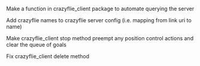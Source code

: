 Make a function in crazyflie_client package to automate querying the server

Add crazyflie names to crazyflie server config (i.e. mapping from link uri to name)

Make crazyflie_client stop method preempt any position control actions and clear the queue of goals

Fix crazyflie_client delete method
